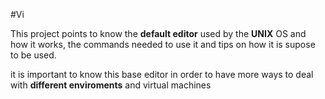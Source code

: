 #Vi

This project points to know the **default editor** used by the **UNIX** OS and how it works, the commands needed to use it and tips on how it is supose to be used.

it is important to know this base editor in order to have more ways to deal with **different enviroments** and virtual machines